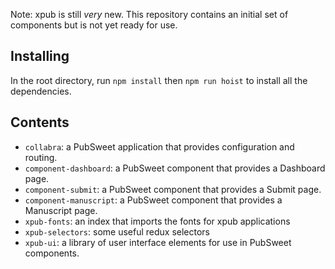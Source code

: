Note: xpub is still _very_ new. This repository contains an initial set of components but is not yet ready for use.

## Installing

In the root directory, run `npm install` then `npm run hoist` to install all the dependencies.

## Contents

* `collabra`: a PubSweet application that provides configuration and routing.
* `component-dashboard`: a PubSweet component that provides a Dashboard page.
* `component-submit`: a PubSweet component that provides a Submit page.
* `component-manuscript`: a PubSweet component that provides a Manuscript page.
* `xpub-fonts`: an index that imports the fonts for xpub applications
* `xpub-selectors`: some useful redux selectors
* `xpub-ui`: a library of user interface elements for use in PubSweet components.


